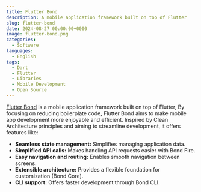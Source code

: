 ```yaml
---
title: Flutter Bond
description: A mobile application framework built on top of Flutter
slug: flutter-bond
date: 2024-08-27 00:00:00+0000
image: flutter-bond.png
categories:
  - Software
languages:
  - English
tags:
  - Dart
  - Flutter
  - Libraries
  - Mobile Development
  - Open Source
---
```


[Flutter Bond](https://github.com/onestudio-co/flutter-bond) is a mobile application framework built on top of Flutter, By focusing on reducing boilerplate code, Flutter Bond aims to make mobile app development more enjoyable and efficient. Inspired by Clean Architecture principles and aiming to streamline development, it offers features like:

* **Seamless state management:** Simplifies managing application data.
* **Simplified API calls:** Makes handling API requests easier with Bond Fire.
* **Easy navigation and routing:** Enables smooth navigation between screens.
* **Extensible architecture:** Provides a flexible foundation for customization (Bond Core).
* **CLI support:** Offers faster development through Bond CLI.

